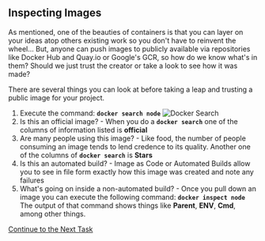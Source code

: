 ## Inspecting Images
As mentioned, one of the beauties of containers is that you can layer on your ideas atop others existing work so you don't have to reinvent the wheel... But, anyone can push images to publicly available via repositories like Docker Hub and Quay.io or Google's GCR, so how do we know what's in them? Should we just trust the creator or take a look to see how it was made?

There are several things you can look at before taking a leap and trusting a public image for your project.

 1. Execute the command: **`docker search node`**
![Docker Search](https://github.com/Burwood/containers101/blob/azure/containers_lab/images/Azure_docker_search_posh2.png)
 2. Is this an official image? - When you do a **`docker search`** one of the columns of information listed is **official**
 3. Are many people using this image? - Like food, the number of people consuming an image tends to lend credence to its quality. Another one of the columns of **`docker search`** is **Stars**
 4. Is this an automated build? - Image as Code or Automated Builds allow you to see in file form exactly how this image was created and note any failures
 5. What's going on inside a non-automated build?  - Once you pull down an image you can execute the following command: **`docker inspect node`**
The output of that command shows things like **Parent**, **ENV**, **Cmd**,  among other things.

[Continue to the Next Task](https://github.com/Burwood/containers101/blob/azure/containers_lab/azure/task_3.md)

